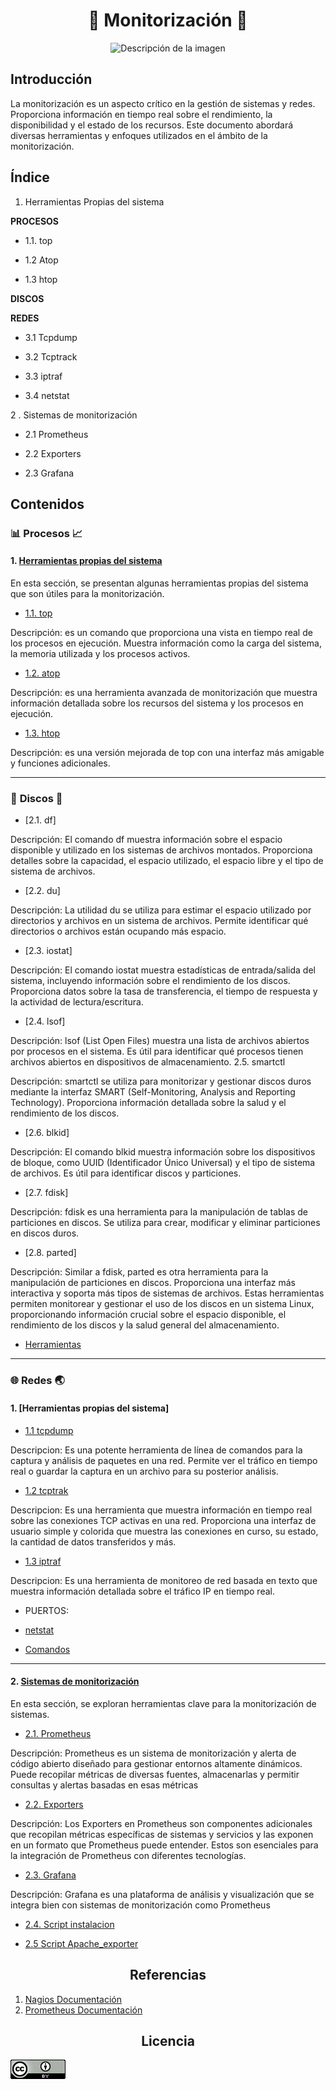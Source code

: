 <h1 align="center">🚦   Monitorización  🚦 </h1>

<p align="center">
  <img src="https://github.com/Scosrom/monitorizacion/assets/114906778/9f996f9a-9351-4f89-b220-05b1e5924d21" alt="Descripción de la imagen">
</p>


<h2> Introducción </h2>

La monitorización es un aspecto crítico en la gestión de sistemas y redes. Proporciona información en tiempo real sobre el rendimiento, la disponibilidad y el estado de los recursos. Este documento abordará diversas herramientas y enfoques utilizados en el ámbito de la monitorización.

## Índice

1. Herramientas Propias del sistema
   
**PROCESOS**

 -  1.1. top
     
 -  1.2  Atop
     
 -  1.3  htop

**DISCOS**


     
**REDES**

  - 3.1  Tcpdump

  - 3.2  Tcptrack

  - 3.3 iptraf

  - 3.4 netstat
   
2 . Sistemas de monitorización
     
  - 2.1  Prometheus
     
  - 2.2  Exporters
     
  - 2.3  Grafana
   
<h2> Contenidos  </h2>

### 📊 **Procesos** 📈

#### 1. [Herramientas propias del sistema](herramientas.md)

En esta sección, se presentan algunas herramientas propias del sistema que son útiles para la monitorización.

   - [1.1. top](top.md)
     
Descripción: es un comando que proporciona una vista en tiempo real de los procesos en ejecución. Muestra información como la carga del sistema, la memoria utilizada y los procesos activos.

   - [1.2. atop](atop.md)

Descripción: es una herramienta avanzada de monitorización que muestra información detallada sobre los recursos del sistema y los procesos en ejecución.

   - [1.3. htop](htop.md)
     
Descripción: es una versión mejorada de top con una interfaz más amigable y funciones adicionales.
     
---

### 💽 **Discos** 💾

  - [2.1. df]

Descripción: El comando df muestra información sobre el espacio disponible y utilizado en los sistemas de archivos montados. Proporciona detalles sobre la capacidad, el espacio utilizado, el espacio libre y el tipo de sistema de archivos.

  - [2.2. du]

Descripción: La utilidad du se utiliza para estimar el espacio utilizado por directorios y archivos en un sistema de archivos. Permite identificar qué directorios o archivos están ocupando más espacio.

  - [2.3. iostat]

Descripción: El comando iostat muestra estadísticas de entrada/salida del sistema, incluyendo información sobre el rendimiento de los discos. Proporciona datos sobre la tasa de transferencia, el tiempo de respuesta y la actividad de lectura/escritura.

  - [2.4. lsof]

Descripción: lsof (List Open Files) muestra una lista de archivos abiertos por procesos en el sistema. Es útil para identificar qué procesos tienen archivos abiertos en dispositivos de almacenamiento.
2.5. smartctl

Descripción: smartctl se utiliza para monitorizar y gestionar discos duros mediante la interfaz SMART (Self-Monitoring, Analysis and Reporting Technology). Proporciona información detallada sobre la salud y el rendimiento de los discos.
  - [2.6. blkid]

Descripción: El comando blkid muestra información sobre los dispositivos de bloque, como UUID (Identificador Único Universal) y el tipo de sistema de archivos. Es útil para identificar discos y particiones.

  - [2.7. fdisk]

Descripción: fdisk es una herramienta para la manipulación de tablas de particiones en discos. Se utiliza para crear, modificar y eliminar particiones en discos duros.

  - [2.8. parted]

Descripción: Similar a fdisk, parted es otra herramienta para la manipulación de particiones en discos. Proporciona una interfaz más interactiva y soporta más tipos de sistemas de archivos.
Estas herramientas permiten monitorear y gestionar el uso de los discos en un sistema Linux, proporcionando información crucial sobre el espacio disponible, el rendimiento de los discos y la salud general del almacenamiento.

   - [Herramientas](discosh.md)
---

### 🌐 **Redes** 🌏

#### 1. [Herramientas propias del sistema]

   - [1.1 tcpdump](tcpdump.md)
   
Descripcion:  Es una potente herramienta de línea de comandos para la captura y análisis de paquetes en una red. Permite ver el tráfico en tiempo real o guardar la captura en un archivo para su posterior análisis.

   - [1.2 tcptrak](tcptrack.md)
   
Descripcion: Es una herramienta que muestra información en tiempo real sobre las conexiones TCP activas en una red. Proporciona una interfaz de usuario simple y colorida que muestra las conexiones en curso, su estado, la cantidad de datos transferidos y más.

   - [1.3 iptraf](iptraf.md)

Descripcion: Es una herramienta de monitoreo de red basada en texto que muestra información detallada sobre el tráfico IP en tiempo real. 

  - PUERTOS:

  - [netstat](netstat.md)
   
   - [Comandos](redes.md)
---

#### 2. [Sistemas de monitorización](herramientas.md)

En esta sección, se exploran herramientas clave para la monitorización de sistemas.

   - [2.1. Prometheus](prom.md)
     
Descripción: Prometheus es un sistema de monitorización y alerta de código abierto diseñado para gestionar entornos altamente dinámicos. Puede recopilar métricas de diversas fuentes, almacenarlas y permitir consultas y alertas basadas en esas métricas

   - [2.2. Exporters](exporters.md)

Descripción: Los Exporters en Prometheus son componentes adicionales que recopilan métricas específicas de sistemas y servicios y las exponen en un formato que Prometheus puede entender. Estos son esenciales para la integración de Prometheus con diferentes tecnologías.
   
   - [2.3. Grafana](graf.md)

Descripción: Grafana es una plataforma de análisis y visualización que se integra bien con sistemas de monitorización como Prometheus

   - [2.4. Script instalacion](pg.sh)

   - [2.5 Script Apache_exporter](ae.sh)

<h2 align="center">  Referencias  </h2>

1. [Nagios Documentación](https://assets.nagios.com/downloads/nagioscore/docs/nagioscore/4/en/)
2. [Prometheus Documentación](https://prometheus.io/docs/introduction/overview/)

<h2 align="center"> Licencia  </h2>

![licencia](/img/88x31.png)
